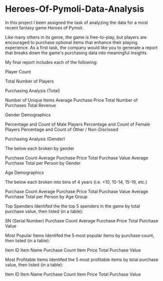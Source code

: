 # Heroes-Of-Pymoli-Data-Analysis

In this project I been assigned the task of analyzing the data for a most recent fantasy game Heroes of Pymoli.

Like many others in its genre, the game is free-to-play, but players are encouraged to purchase optional items that enhance their playing experience. As a first task, the company would like you to generate a report that breaks down the game's purchasing data into meaningful insights.

My final report includes each of the following:

Player Count

Total Number of Players

Purchasing Analysis (Total)

Number of Unique Items
Average Purchase Price
Total Number of Purchases
Total Revenue

Gender Demographics

Percentage and Count of Male Players
Percentage and Count of Female Players
Percentage and Count of Other / Non-Disclosed

Purchasing Analysis (Gender)

The below each broken by gender

Purchase Count
Average Purchase Price
Total Purchase Value
Average Purchase Total per Person by Gender

Age Demographics

The below each broken into bins of 4 years (i.e. <10, 10-14, 15-19, etc.)

Purchase Count
Average Purchase Price
Total Purchase Value
Average Purchase Total per Person by Age Group

Top Spenders
Identifed the the top 5 spenders in the game by total purchase value, then listed (in a table):

SN (Serial Number)
Purchase Count
Average Purchase Price
Total Purchase Value


Most Popular Items
Identifed the 5 most popular items by purchase count, then listed (in a table):


Item ID
Item Name
Purchase Count
Item Price
Total Purchase Value

Most Profitable Items
Identifed the 5 most profitable items by total purchase value, then listed (in a table):


Item ID
Item Name
Purchase Count
Item Price
Total Purchase Value
